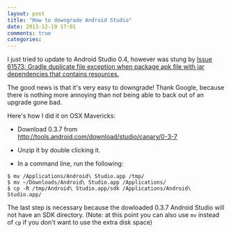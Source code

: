 ```yaml
---
layout: post
title: "How to downgrade Android Studio"
date: 2013-12-19 17:01
comments: true
categories: 
---
```


I just tried to update to Android Studio 0.4, however was stung by [Issue 61573: Gradle duplicate file exception when package apk file with jar dependencies that contains resources.](https://code.google.com/p/android/issues/detail?id=61573#c14)

The good news is that it's very easy to downgrade!  Thank Google, because there is nothing more annoying than not being able to back out of an upgrade gone bad.

Here's how I did it on OSX Mavericks:

* Download 0.3.7 from http://tools.android.com/download/studio/canary/0-3-7

* Unzip it by double clicking it.

* In a command line, run the following:

```
$ mv /Applications/Android\ Studio.app /tmp/
$ mv ~/Downloads/Android\ Studio.app /Applications/
$ cp -R /tmp/Android\ Studio.app/sdk /Applications/Android\ Studio.app/
```

The last step is necessary because the dowloaded 0.3.7 Android Studio will not have an SDK directory.  (Note: at this point you can also use `mv` instead of `cp` if you don't want to use the extra disk space)
